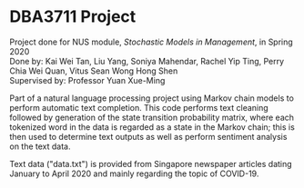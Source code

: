 # DBA3711 Project
Project done for NUS module, <i>Stochastic Models in Management</i>, in Spring 2020
<br> Done by: Kai Wei Tan, Liu Yang, Soniya Mahendar, Rachel Yip Ting, Perry Chia Wei Quan, Vitus Sean Wong Hong Shen
<br> Supervised by: Professor Yuan Xue-Ming

Part of a natural language processing project using Markov chain models to perform automatic text completion. This code performs text cleaning followed by generation of the state transition probability matrix, where each tokenized word in the data is regarded as a state in the Markov chain; this is then used to determine text outputs as well as perform sentiment analysis on the text data.

Text data ("data.txt") is provided from Singapore newspaper articles dating January to April 2020 and mainly regarding the topic of COVID-19.
